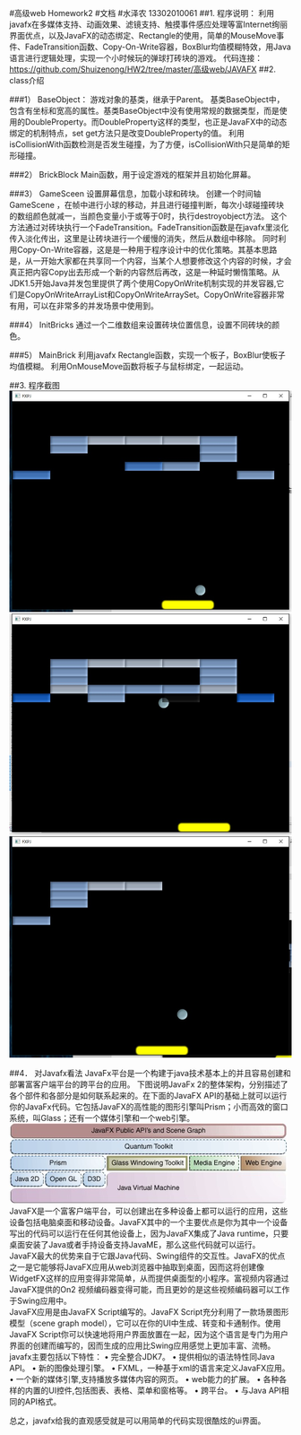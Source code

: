 #高级web Homework2
#文档
#水泽农 13302010061
##1.	程序说明：
   利用javafx在多媒体支持、动画效果、滤镜支持、触摸事件感应处理等富Internet绚丽界面优点，以及JavaFX的动态绑定、Rectangle的使用，简单的MouseMove事件、FadeTransition函数、Copy-On-Write容器，BoxBlur均值模糊特效，用Java语言进行逻辑处理，实现一个小时候玩的弹球打砖块的游戏。
   代码连接：https://github.com/Shuizenong/HW2/tree/master/高级web/JAVAFX
##2.	class介绍

###1）	BaseObject：
  游戏对象的基类，继承于Parent。
  基类BaseObject中，包含有坐标和宽高的属性。基类BaseObject中没有使用常规的数据类型，而是使用的DoubleProperty。而DoubleProperty这样的类型，也正是JavaFX中的动态绑定的机制特点，set get方法只是改变DoubleProperty的值。
  利用isCollisionWith函数检测是否发生碰撞，为了方便，isCollisionWith只是简单的矩形碰撞。


###2）	BrickBlock
  Main函数，用于设定游戏的框架并且初始化屏幕。

###3）	GameSceen
  设置屏幕信息，加载小球和砖块。
  创建一个时间轴GameScene ，在帧中进行小球的移动，并且进行碰撞判断，每次小球碰撞砖块的数组颜色就减一，当颜色变量小于或等于0时，执行destroyobject方法。
  这个方法通过对砖块执行一个FadeTransition。FadeTransition函数是在javafx里淡化传入淡化传出，这里是让砖块进行一个缓慢的消失，然后从数组中移除。
  同时利用Copy-On-Write容器，这是是一种用于程序设计中的优化策略。其基本思路是，从一开始大家都在共享同一个内容，当某个人想要修改这个内容的时候，才会真正把内容Copy出去形成一个新的内容然后再改，这是一种延时懒惰策略。从JDK1.5开始Java并发包里提供了两个使用CopyOnWrite机制实现的并发容器,它们是CopyOnWriteArrayList和CopyOnWriteArraySet。CopyOnWrite容器非常有用，可以在非常多的并发场景中使用到。



###4）	InitBricks
  通过一个二维数组来设置砖块位置信息，设置不同砖块的颜色。

###5）	MainBrick
  利用javafx Rectangle函数，实现一个板子，BoxBlur使板子均值模糊。
  利用OnMouseMove函数将板子与鼠标绑定，一起运动。
 
##3.   程序截图
![image](https://github.com/Shuizenong/HW2/blob/master/高级web/图片/1.jpg)
 ![image](https://github.com/Shuizenong/HW2/blob/master/高级web/图片/2.jpg)
 ![image](https://github.com/Shuizenong/HW2/blob/master/高级web/图片/3.jpg)

##4．  对Javafx看法
    JavaFx平台是一个构建于java技术基本上的并且容易创建和部署富客户端平台的跨平台的应用。
下图说明JavaFx 2的整体架构，分别描述了各个部件和各部分是如何联系起来的。在下面的JavaFX API的基础上就可以运行你的JavaFx代码。它包括JavaFX的高性能的图形引擎叫Prism；小而高效的窗口系统，叫Glass；还有一个媒体引擎和一个web引擎。
  ![image](https://github.com/Shuizenong/HW2/blob/master/高级web/图片/4.jpg)
     JavaFX是一个富客户端平台，可以创建出在多种设备上都可以运行的应用，这些设备包括电脑桌面和移动设备。JavaFX其中的一个主要优点是你为其中一个设备写出的代码可以运行在任何其他设备上，因为JavaFX集成了Java runtime，只要桌面安装了Java或者手持设备支持JavaME，那么这些代码就可以运行。       
JavaFX最大的优势来自于它跟Java代码、Swing组件的交互性。JavaFX的优点之一是它能够将JavaFX应用从web浏览器中抽取到桌面，因而这将创建像WidgetFX这样的应用变得非常简单，从而提供桌面型的小程序。富视频内容通过JavaFX提供的On2 视频编码器变得可能，而且更妙的是这些视频编码器可以工作于Swing应用中。           
JavaFX应用是由JavaFX Script编写的。JavaFX Script充分利用了一款场景图形模型（scene graph model），它可以在你的UI中生成、转变和卡通制作。使用JavaFX Script你可以快速地将用户界面放置在一起，因为这个语言是专门为用户界面的创建而编写的，因而生成的应用比Swing应用感觉上更加丰富、流畅。 
javafx主要包括以下特性：
•	完全整合JDK7。
•	提供相似的语法特性同Java API。
•	新的图像处理引擎。
•	FXML，一种基于xml的语言来定义JavaFX应用。
•	一个新的媒体引擎,支持播放多媒体内容的网页。
•	web能力的扩展。
•	各种各样的内置的UI控件,包括图表、表格、菜单和窗格等。
•	跨平台。
•	与Java API相同的API格式。

总之，javafx给我的直观感受就是可以用简单的代码实现很酷炫的ui界面。
